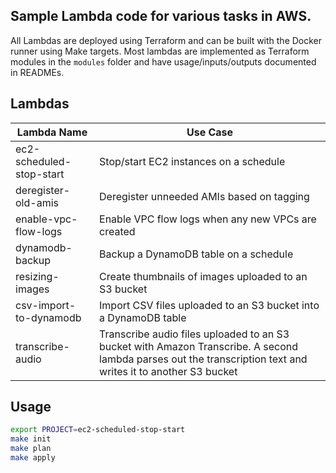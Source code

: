 ## Sample Lambda code for various tasks in AWS.
All Lambdas are deployed using Terraform and can be built with the Docker runner using Make targets. Most lambdas are implemented as Terraform modules in the `modules` folder and have usage/inputs/outputs documented in READMEs.

## Lambdas
| Lambda Name | Use Case |
| ----------- | -------- |
| ec2-scheduled-stop-start | Stop/start EC2 instances on a schedule |
| deregister-old-amis | Deregister unneeded AMIs based on tagging |
| enable-vpc-flow-logs | Enable VPC flow logs when any new VPCs are created |
| dynamodb-backup | Backup a DynamoDB table on a schedule |
| resizing-images | Create thumbnails of images uploaded to an S3 bucket |
| csv-import-to-dynamodb | Import CSV files uploaded to an S3 bucket into a DynamoDB table |
| transcribe-audio | Transcribe audio files uploaded to an S3 bucket with Amazon Transcribe. A second lambda parses out the transcription text and writes it to another S3 bucket|
  
## Usage
```bash
export PROJECT=ec2-scheduled-stop-start
make init
make plan
make apply
```

